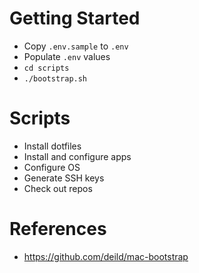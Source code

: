 # Getting Started

- Copy `.env.sample` to `.env`
- Populate `.env` values
- `cd scripts`
- `./bootstrap.sh`

# Scripts

- Install dotfiles
- Install and configure apps
- Configure OS
- Generate SSH keys
- Check out repos

# References 

- https://github.com/deild/mac-bootstrap